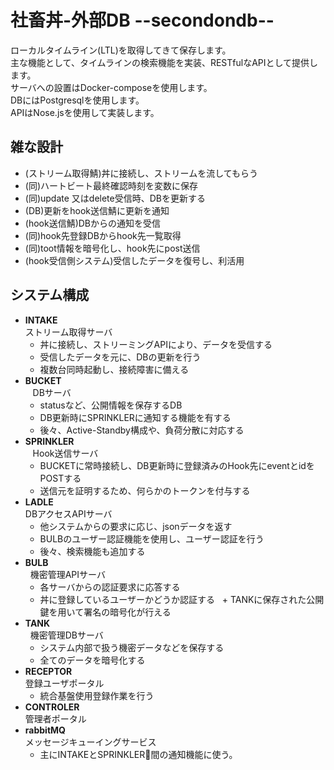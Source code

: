 # 社畜丼-外部DB --secondondb--  
ローカルタイムライン(LTL)を取得してきて保存します。  
主な機能として、タイムラインの検索機能を実装、RESTfulなAPIとして提供します。  
サーバへの設置はDocker-composeを使用します。  
DBにはPostgresqlを使用します。  
APIはNose.jsを使用して実装します。


## 雑な設計
 - (ストリーム取得鯖)丼に接続し、ストリームを流してもらう  
 - (同)ハートビート最終確認時刻を変数に保存  
 - (同)update 又はdelete受信時、DBを更新する  
 - (DB)更新をhook送信鯖に更新を通知  
 - (hook送信鯖)DBからの通知を受信  
 - (同)hook先登録DBからhook先一覧取得  
 - (同)toot情報を暗号化し、hook先にpost送信  
 - (hook受信側システム)受信したデータを復号し、利活用  

## システム構成
 - **INTAKE**  
    ストリーム取得サーバ  
    + 丼に接続し、ストリーミングAPIにより、データを受信する  
    + 受信したデータを元に、DBの更新を行う  
    + 複数台同時起動し、接続障害に備える  
 - **BUCKET**  
    DBサーバ  
    + statusなど、公開情報を保存するDB  
    + DB更新時にSPRINKLERに通知する機能を有する  
    + 後々、Active-Standby構成や、負荷分散に対応する  
 - **SPRINKLER**  
    Hook送信サーバ  
    + BUCKETに常時接続し、DB更新時に登録済みのHook先にeventとidをPOSTする  
    + 送信元を証明するため、何らかのトークンを付与する
 - **LADLE**  
   DBアクセスAPIサーバ  
   + 他システムからの要求に応じ、jsonデータを返す  
   + BULBのユーザー認証機能を使用し、ユーザー認証を行う  
   + 後々、検索機能も追加する  
 - **BULB**  
   機密管理APIサーバ  
   + 各サーバからの認証要求に応答する  
   + 丼に登録しているユーザーかどうか認証する
   + TANKに保存された公開鍵を用いて署名の暗号化が行える
 - **TANK**  
   機密管理DBサーバ  
   + システム内部で扱う機密データなどを保存する  
   + 全てのデータを暗号化する
 - **RECEPTOR**  
   登録ユーザポータル  
   + 統合基盤使用登録作業を行う
 - **CONTROLER**  
   管理者ポータル  
 - **rabbitMQ**  
   メッセージキューイングサービス  
   + 主にINTAKEとSPRINKLER間の通知機能に使う。  
